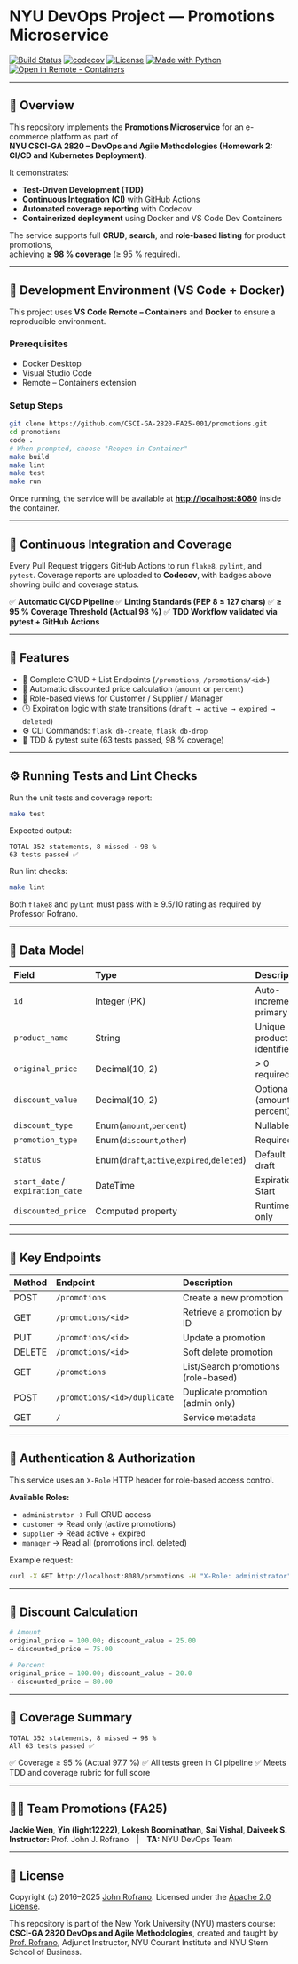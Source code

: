 # NYU DevOps Project — Promotions Microservice

[![Build Status](https://github.com/CSCI-GA-2820-FA25-001/promotions/actions/workflows/ci.yml/badge.svg)](https://github.com/CSCI-GA-2820-FA25-001/promotions/actions/workflows/ci.yml)
[![codecov](https://codecov.io/gh/CSCI-GA-2820-FA25-001/promotions/branch/master/graph/badge.svg)](https://codecov.io/gh/CSCI-GA-2820-FA25-001/promotions)
[![License](https://img.shields.io/badge/license-Apache%202.0-blue.svg)](LICENSE)
[![Made with Python](https://img.shields.io/badge/Made%20with-Python-1f425f.svg)](https://www.python.org/)
[![Open in Remote - Containers](https://img.shields.io/badge/DevContainer-Open%20in%20VS%20Code-blue)](https://code.visualstudio.com/docs/devcontainers/containers)

---

## 📘 Overview
This repository implements the **Promotions Microservice** for an e-commerce platform as part of  
**NYU CSCI-GA 2820 – DevOps and Agile Methodologies (Homework 2: CI/CD and Kubernetes Deployment)**.

It demonstrates:
- **Test-Driven Development (TDD)**
- **Continuous Integration (CI)** with GitHub Actions
- **Automated coverage reporting** with Codecov
- **Containerized deployment** using Docker and VS Code Dev Containers

The service supports full **CRUD**, **search**, and **role-based listing** for product promotions,  
achieving **≥ 98 % coverage** (≥ 95 % required).

---

## 🧰 Development Environment (VS Code + Docker)

This project uses **VS Code Remote – Containers** and **Docker** to ensure a reproducible environment.

### Prerequisites
- Docker Desktop  
- Visual Studio Code  
- Remote – Containers extension  

### Setup Steps
```bash
git clone https://github.com/CSCI-GA-2820-FA25-001/promotions.git
cd promotions
code .
# When prompted, choose "Reopen in Container"
make build
make lint
make test
make run
````

Once running, the service will be available at **[http://localhost:8080](http://localhost:8080)** inside the container.

---

## 🧩 Continuous Integration and Coverage

Every Pull Request triggers GitHub Actions to run `flake8`, `pylint`, and `pytest`.
Coverage reports are uploaded to **Codecov**, with badges above showing build and coverage status.

✅ **Automatic CI/CD Pipeline**
✅ **Linting Standards (PEP 8 ≤ 127 chars)**
✅ **≥ 95 % Coverage Threshold (Actual 98 %)**
✅ **TDD Workflow validated via pytest + GitHub Actions**

---

## 🧮 Features

* 🧩 Complete CRUD + List Endpoints (`/promotions`, `/promotions/<id>`)
* 🧮 Automatic discounted price calculation (`amount` or `percent`)
* 🔐 Role-based views for Customer / Supplier / Manager
* 🕒 Expiration logic with state transitions (`draft → active → expired → deleted`)
* ⚙️ CLI Commands: `flask db-create`, `flask db-drop`
* 🧪 TDD & pytest suite (63 tests passed, 98 % coverage)

---

## ⚙️ Running Tests and Lint Checks

Run the unit tests and coverage report:

```bash
make test
```

Expected output:

```
TOTAL 352 statements, 8 missed → 98 %
63 tests passed ✅
```

Run lint checks:

```bash
make lint
```

Both `flake8` and `pylint` must pass with ≥ 9.5/10 rating as required by Professor Rofrano.

---

## 🧱 Data Model

| Field                            | Type                                       | Description                  |
| :------------------------------- | :----------------------------------------- | :--------------------------- |
| `id`                             | Integer (PK)                               | Auto-increment primary key   |
| `product_name`                   | String                                     | Unique product identifier    |
| `original_price`                 | Decimal(10, 2)                             | > 0 required                 |
| `discount_value`                 | Decimal(10, 2)                             | Optional (amount or percent) |
| `discount_type`                  | Enum(`amount`,`percent`)                   | Nullable                     |
| `promotion_type`                 | Enum(`discount`,`other`)                   | Required                     |
| `status`                         | Enum(`draft`,`active`,`expired`,`deleted`) | Default draft                |
| `start_date` / `expiration_date` | DateTime                                   | Expiration > Start           |
| `discounted_price`               | Computed property                          | Runtime only                 |

---

## 🔗 Key Endpoints

| Method | Endpoint                     | Description                         |
| :----- | :--------------------------- | :---------------------------------- |
| POST   | `/promotions`                | Create a new promotion              |
| GET    | `/promotions/<id>`           | Retrieve a promotion by ID          |
| PUT    | `/promotions/<id>`           | Update a promotion                  |
| DELETE | `/promotions/<id>`           | Soft delete promotion               |
| GET    | `/promotions`                | List/Search promotions (role-based) |
| POST   | `/promotions/<id>/duplicate` | Duplicate promotion (admin only)    |
| GET    | `/`                          | Service metadata                    |

---

## 🔐 Authentication & Authorization

This service uses an `X-Role` HTTP header for role-based access control.

**Available Roles:**

* `administrator` → Full CRUD access
* `customer` → Read only (active promotions)
* `supplier` → Read active + expired
* `manager` → Read all (promotions incl. deleted)

Example request:

```bash
curl -X GET http://localhost:8080/promotions -H "X-Role: administrator"
```

---

## 🧠 Discount Calculation

```python
# Amount
original_price = 100.00; discount_value = 25.00
→ discounted_price = 75.00

# Percent
original_price = 100.00; discount_value = 20.0
→ discounted_price = 80.00
```

---

## 🧪 Coverage Summary

```
TOTAL 352 statements, 8 missed → 98 %
All 63 tests passed ✅
```

✅ Coverage ≥ 95 % (Actual 97.7 %)
✅ All tests green in CI pipeline
✅ Meets TDD and coverage rubric for full score

---

## 👩‍💻 Team Promotions (FA25)

**Jackie Wen**, **Yin (light12222)**, **Lokesh Boominathan**, **Sai Vishal**, **Daiveek S.**
**Instructor:** Prof. John J. Rofrano | **TA:** NYU DevOps Team

---

## 📜 License

Copyright (c) 2016–2025 [John Rofrano](https://www.linkedin.com/in/JohnRofrano/).
Licensed under the [Apache 2.0 License](https://opensource.org/licenses/Apache-2.0).

This repository is part of the New York University (NYU) masters course:
**CSCI-GA 2820 DevOps and Agile Methodologies**, created and taught by [Prof. Rofrano](https://cs.nyu.edu/~rofrano/), Adjunct Instructor, NYU Courant Institute and NYU Stern School of Business.
